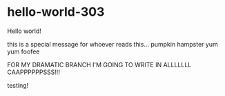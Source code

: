 # hello-world-303

Hello world!

this is a special message for whoever reads this...
pumpkin hampster yum yum foofee

FOR MY DRAMATIC BRANCH I'M GOING TO WRITE IN ALLLLLLL CAAPPPPPPSSS!!!

testing!
